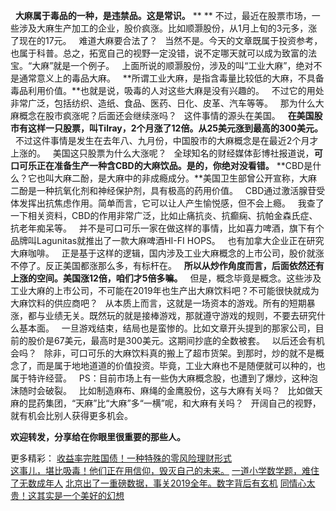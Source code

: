  
**大麻属于毒品的一种，是违禁品。这是常识。**
** **
不过，最近在股票市场，一些涉及大麻生产加工的企业，股价疯涨。比如顺灏股份，从1月上旬的3元多，涨了现在的17元。
 
难道大麻要合法了？
 
当然不是。今天的文章既属于投资参考，也属于科普。总之，拓宽自己的视野一定没错，说不定哪天就可以成为致富的法宝。“大麻”就是一个例子。
 
上面所说的顺灏股份，涉及的叫“工业大麻”，绝对不是通常意义上的毒品大麻。
 
**所谓工业大麻，是指含毒量比较低的大麻，不具备毒品利用价值。**也就是说，吸毒的人对这些大麻是没有兴趣的。
 
不过它的用处非常广泛，包括纺织、造纸、食品、医药、日化、皮革、汽车等等。
 
那为什么大麻概念在股市疯涨呢？后面还会继续涨吗？
 
这件事情的源头在美国。
 
**在美国股市有这样一只股票，叫Tilray，2个月涨了12倍。从25美元涨到最高的300美元。**
 
不过这件事情是发生在去年八、九月份，中国股市的大麻概念是在最近2个月才上涨的。
 
美国这只股票为什么大涨呢？
 
全球知名的财经媒体彭博社报道说，**可口可乐正在准备生产一种含CBD的大麻饮品。是的，你绝对没看错。**
**CBD是什么？它也叫大麻二酚，是大麻中的非成瘾成分。**美国卫生部曾公开宣称，大麻二酚是一种抗氧化剂和神经保护剂，具有极高的药用价值。
 
CBD通过激活腺苷受体发挥出抗焦虑作用。简单而言，它可以让人产生愉悦感，但不会上瘾。
 
我查了一下相关资料，CBD的作用非常广泛，比如止痛抗炎、抗癫痫、抗帕金森氏症、抗老年痴呆等。
 
并不是可口可乐一家在做这样的事情，比如喜力啤酒，旗下有个品牌叫Lagunitas就推出了一款大麻啤酒HI-FI HOPS。
 
也有加拿大企业正在研究大麻咖啡。
 
正是基于这样的逻辑，国内涉及工业大麻概念的上市公司，股价就涨不停了。反正美国都涨那么多，有标杆在。
 
**所以从炒作角度而言，后面依然还有上涨的空间。美国涨12倍，咱们才5倍多嘛。**
 
但是，概念毕竟是概念。这些涉及工业大麻的上市公司，不可能在2019年也生产出大麻饮料吧？不可能很快就成为大麻饮料的供应商吧？
 
从本质上而言，这就是一场资本的游戏。所有的短期暴涨，都与业绩无关。既然玩的就是接棒游戏，那就遵守游戏的规则，不要去研究什么基本面。
 
一旦游戏结束，结局也是蛮惨的。比如文章开头提到的那家公司，目前的股价是67美元，最高时是300美元。这期间抄底的全数被套。
 
以后还会有机会吗？
 
除非，可口可乐的大麻饮料真的搬上了超市货架。到那时，炒的就不是概念了，而是属于地地道道的价值投资。毕竟，工业大麻也不是随便就可以种的，也属于特许经营。
 
PS：目前市场上有一些伪大麻概念股，也遭到了爆炒，这种泡沫随时会破裂。
 
比如制造麻布、麻绳的金鹰股份，这与大麻有关吗？
 
比如做天麻的昆药集团，“天麻”比“大麻”多“一横”呢，和大麻有关吗？
 
开阔自己的视野，就有机会比别人获得更多机会。
  
  
**欢迎转发，分享给在你眼里很重要的那些人。**
  
更多精彩：
[收益率完胜国债！一种特殊的零风险理财形式][Link 1]  
[这事儿，堪比吸毒！他们正在用信仰，毁灭自己的未来。][Link 2]
[一道小学数学题，难住了无数成年人][Link 3]
[北京出了一重磅数据，事关2019全年。数字背后有玄机][2019]
[同情心太贵！这其实是一个美好的幻想][Link 4]

[Link 1]: http://mp.weixin.qq.com/s?__biz=MzU0NTkyOTAzMw==&mid=2247486141&idx=1&sn=0f3309ade1d328692f9b0fe65a5281ad&chksm=fb64289bcc13a18d581283fb4e77ed74e3effe68813fd91bccafdd943e253b928b852e56e561&scene=21#wechat_redirect
[Link 2]: http://mp.weixin.qq.com/s?__biz=MzU0NTkyOTAzMw==&mid=2247486101&idx=1&sn=a5f9ba812cceb484d0424c508733cf76&chksm=fb6428b3cc13a1a5dc6377911221f2174b37cc3af4f560394610c5ad74047f7ff39ba56f70f7&scene=21#wechat_redirect
[Link 3]: http://mp.weixin.qq.com/s?__biz=MzU0NTkyOTAzMw==&mid=2247486096&idx=1&sn=add7b310a46c26ed5d68c438a801c7b3&chksm=fb6428b6cc13a1a0a742f6f60921af30c6dc7f4ea0356dc0ac8c03c2a08dd37fe581ec03ab72&scene=21#wechat_redirect
[2019]: http://mp.weixin.qq.com/s?__biz=MzU0NTkyOTAzMw==&mid=2247486090&idx=1&sn=4379e2385b028529d372637372314da4&chksm=fb6428accc13a1bad7f74d47a7575b46c92d3ab3a19703999cdfa53aba745797b93bff60df7c&scene=21#wechat_redirect
[Link 4]: http://mp.weixin.qq.com/s?__biz=MzU0NTkyOTAzMw==&mid=2247486050&idx=1&sn=376667de5fd0b1eea02ee0dabeef3b59&chksm=fb642844cc13a152dc88383fc5e137cad469b866a0c63a59d9d65143dfe00d713f257588f46d&scene=21#wechat_redirect